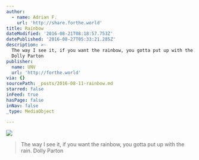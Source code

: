 ```yaml
---
author:
  - name: Adrian F.
    url: 'http://share.forthe.world'
title: Rainbow
dateModified: '2016-08-21T08:18:57.753Z'
datePublished: '2016-08-27T05:33:21.285Z'
description: >-
  The way I see it, if you want the rainbow, you gotta put up with the rain.
  Dolly Parton
publisher:
  name: UNV
  url: 'http://forthe.world'
via: {}
sourcePath: _posts/2016-08-11-rainbow.md
starred: false
inFeed: true
hasPage: false
inNav: false
_type: MediaObject

---
```

![](https://the-grid-user-content.s3-us-west-2.amazonaws.com/8bd943f5-f7dc-4a69-b800-580a221f61fd.jpg)

> The way I see it, if you want the rainbow, you gotta put up with the rain. Dolly Parton